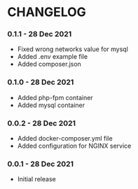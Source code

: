 # CHANGELOG

### 0.1.1 - 28 Dec 2021
* Fixed wrong networks value for mysql
* Added .env example file
* Added composer.json

### 0.1.0 - 28 Dec 2021
* Added php-fpm container
* Added mysql container

### 0.0.2 - 28 Dec 2021
* Added docker-composer.yml file
* Added configuration for NGINX service

### 0.0.1 - 28 Dec 2021

* Initial release
  
